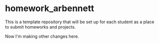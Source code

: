 # homework_arbennett
This is a template repository that will be set up for each student as a place to submit homeworks and projects.

Now I'm making other changes here.
